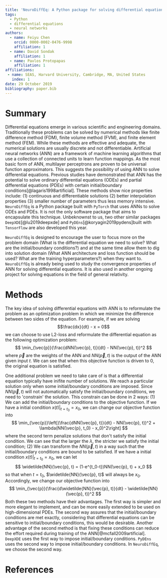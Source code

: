 ```yaml
---
title: 'NeuroDiffEq: A Python package for solving differential equations with neural networks'
tags:
  - Python
  - differential equations
  - neural networks
authors:
  - name: Feiyu Chen
    orcid: 0000-0002-0476-9998
    affiliation: 1
  - name: David Sondak
    affiliation: 1
  - name: Pavlos Protopapas
    affiliation: 1
affiliations:
 - name: SEAS, Harvard University, Cambridge, MA, United States
   index: 1
date: 29 October 2019
bibliography: paper.bib
---
```


# Summary

Differential equations emerge in various scientific and engineering domains. Traditionally these problems can be solved by numerical methods like finite difference method (FDM), finite volume method (FVM), and finite element method (FEM). While these methods are effective and adequate, the numerical solutions are usually discrete and not differentiable. Artificial neural networks (ANN) are a framework of machine learning algorithms that use a collection of connected units to learn function mappings. As the most basic form of ANN, multilayer perceptrons are proven to be universal function approximators. This suggests the possibility of using ANN to solve differential equations. Previous studies have demonstrated that ANN has the potential to solve ordinary differential equations (ODEs) and partial differential equations (PDEs) with certain initial/boundary conditions[@lagaris1998artificial]. These methods show nice properties include: (1) continuous and differentiable solutions (2) better interpolation properties (3) smaller number of parameters thus less memory intensive. ``NeuroDiffEq`` is a Python package built with ``PyTorch`` that uses ANNs to solve ODEs and PDEs. It is not the only software package that aims to encapsulate this technique. Unbeknownst to us, two other similar packages ``DeepXDE``[@lu2019deepxde] and ``PyDEns``[@koryagin2019pydens]built with ``TensorFlow`` are also developed this year.

``NeuroDiffEq`` is designed to encourage the user to focus more on the problem domain (What is the differential equation we need to solve? What are the initial/boundary conditions?) and at the same time allow them to dig into solution domain (What ANN architecture and loss function should be used? What are the training hyperparameters?) when they want to.  ``NeuroDiffEq`` is already being used to study the convergence properties of ANN for solving differential equations. It is also used in another ongoing project for solving equations in the field of general relativity. 

# Methods

The key idea of solving differential equations with ANN is to reformulate the problem as an optimization problem in which we minimize the difference between two sides of the equation. For example, if we are solving 
$$\frac{dx}{dt} - x = 0$$
we can choose to use L2-loss and reformulate the differential equation as the following optimization problem: 
$$
\min_{\vec{p}}(\frac{dNN(\vec{p}, t)}{dt} - NN(\vec{p}, t))^2
$$
where $\vec{p}$ are the weights of the ANN and $NN(\vec{p}, t)$ is the output of the ANN given input $t$. We can see that when this objective function is driven to 0, the original equation is satisfied. 

One additional problem we need to take care of is that a differential equation typically have inifite number of solutions. We reach a particular solution only when some initial/boundary conditions are imposed. Since $NN(\vec{p}, t)$ will not automatically satisfy the initial/boundary conditions, we need to 'constrain' the solution. This constrain can be done in 2 ways: (1) We can add the initial/boundary conditions to the objective function. If we have a initial condition $x(t)\bigg|_{t = t_0} = x_0$, we can change our objective function into
$$
\min_{\vec{p}}\left[(\frac{dNN(\vec{p}, t)}{dt} - NN(\vec{p}, t))^2 + \lambda(NN(\vec{p}, t_0) - x_0)^2\right]
$$
where the second term penalize solutions that don't satisfy the initial condition. We can see that the larger the $\lambda$, the stricter we satisfy the initial condition; (2) We can transform the $NN(\vec{p}, t)$ in a way such that the initial/boundary conditions are bound to be satisfied. If we have a initial condition $x(t)\bigg|_{t = t_0} = x_0$, we can let
$$
\widetilde{NN}(\vec{p}, t) = (1-e^{t_0-t})NN(\vec{p}, t) + x_0
$$
so that when $t = t_0$, $\widetilde{NN}(\vec{p}, t)$ will always be $x_0$. Accordingly, we change our objective function into 
$$
\min_{\vec{p}}(\frac{d\widetilde{NN}(\vec{p}, t)}{dt} - \widetilde{NN}(\vec{p}, t))^2
$$
Both these two methods have their advantages. The first way is simpler and more elegant to implement, and can be more easily extended to be used on high-dimensional PDEs. The second way assures that the initial/boundary conditions are met exactly, considering that differential equations can be sensitive to initial/boundary conditions, this would be desirable. Another advantage of the second method is that fixing these conditions can reduce the effort required during training of the ANN[@mcfall2009artificial]. ``DeepXDE`` uses the first way to impose initial/boundary conditions. ``PyDEns`` uses the second way to impose initial/boundary conditions. In ``NeuroDiffEq``, we choose the second way.  

# References